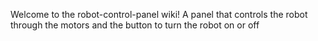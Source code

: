 Welcome to the robot-control-panel wiki!
A panel that controls the robot through the motors and the button to turn the robot on or off
